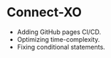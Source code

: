 # Connect-XO
- Adding GitHub pages CI/CD.
- Optimizing time-complexity.
- Fixing conditional statements.
